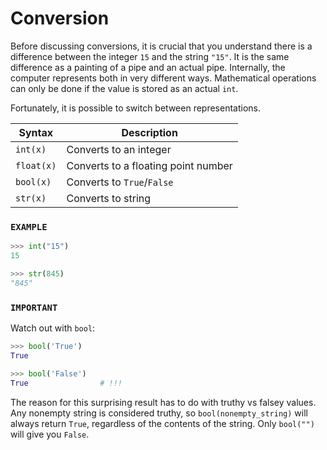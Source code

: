 # Conversion

Before discussing conversions, it is crucial that you understand there is a difference between the integer `15` and the string `"15"`.
It is the same difference as a painting of a pipe and an actual pipe.
Internally, the computer represents both in very different ways.
Mathematical operations can only be done if the value is stored as an actual `int`.

Fortunately, it is possible to switch between representations.

| Syntax     | Description                         |
| ---------- | ----------------------------------- |
| `int(x)`   | Converts to an integer              |
| `float(x)` | Converts to a floating point number |
| `bool(x)`  | Converts to `True`/`False`          |
| `str(x)`   | Converts to string                  |

### `EXAMPLE`

```python
>>> int("15")
15

>>> str(845)
"845"
```

### `IMPORTANT`

Watch out with `bool`:

```python
>>> bool('True')
True

>>> bool('False')
True                # !!!
```

The reason for this surprising result has to do with truthy vs falsey values.
Any nonempty string is considered truthy, so `bool(nonempty_string)` will always return `True`, regardless of the contents of the string.
Only `bool("")` will give you `False`.
